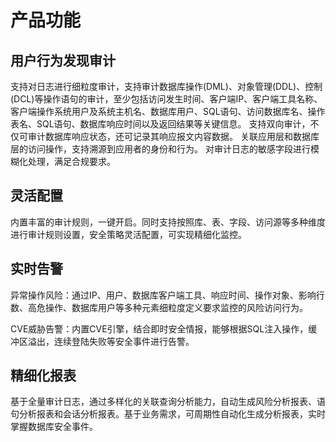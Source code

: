 # 产品功能

## 用户行为发现审计

支持对日志进行细粒度审计，支持审计数据库操作(DML)、对象管理(DDL)、控制(DCL)等操作语句的审计，至少包括访问发生时间、客户端IP、客户端工具名称、客户端操作系统用户及系统主机名、数据库用户、SQL语句、访问数据库名、操作表名、SQL语句、数据库响应时间以及返回结果等关键信息。
支持双向审计，不仅可审计数据库响应状态，还可记录其响应报文内容数据。
关联应用层和数据库层的访问操作，支持溯源到应用者的身份和行为。
对审计日志的敏感字段进行模糊化处理，满足合规要求。

## 灵活配置

内置丰富的审计规则，一键开启。同时支持按照库、表、字段、访问源等多种维度进行审计规则设置，安全策略灵活配置，可实现精细化监控。

## 实时告警

异常操作风险：通过IP、用户、数据库客户端工具、响应时间、操作对象、影响行数、高危操作、数据库用户等多种元素细粒度定义要求监控的风险访问行为。

CVE威胁告警：内置CVE引擎，结合即时安全情报，能够根据SQL注入操作，缓冲区溢出，连续登陆失败等安全事件进行告警。

## 精细化报表

基于全量审计日志，通过多样化的关联查询分析能力，自动生成风险分析报表、语句分析报表和会话分析报表。基于业务需求，可周期性自动化生成分析报表，实时掌握数据库安全事件。

